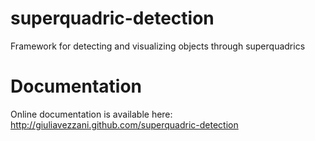 # superquadric-detection
Framework for detecting and visualizing objects through superquadrics 

# Documentation
Online documentation is available here:  http://giuliavezzani.github.com/superquadric-detection
